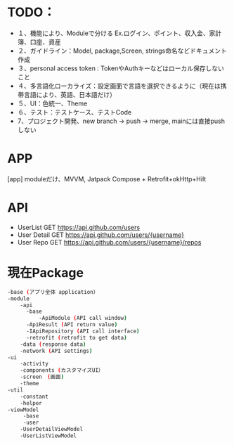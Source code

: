 # TODO：
* １、機能により、Moduleで分ける
   Ex.ログイン、ポイント、収入金、家計簿、口座、資産
* ２、ガイドライン：Model, package,Screen, strings命名などドキュメント作成
* ３、personal access token : TokenやAuthキーなどはローカル保存しないこと
* ４、多言語化ローカライズ：設定画面で言語を選択できるように（現在は携帯言語により、英語、日本語だけ）
* ５、UI：色統一、Theme
* ６、テスト：テストケース、テストCode
* 7、プロジェクト開発、new branch -> push -> merge, mainには直接pushしない

# APP
[app] moduleだけ、MVVM, Jatpack Compose + Retrofit+okHttp+Hilt

# API
* UserList
  GET https://api.github.com/users
* User Detail
  GET https://api.github.com/users/{username}
* User Repo
  GET https://api.github.com/users/{username}/repos

# 現在Package
```sh
-base (アプリ全体 application）
-module
    -api
      -base
          -ApiModule (API call window)
	  -ApiResult (API return value)
	  -IApiRepository (API call interface)
      -retrofit (retrofit to get data)
    -data (response data)
    -network (API settings)
-ui
    -activity
    -components (カスタマイズUI）
    -screen　(画面)
    -theme
-util 
    -constant
    -helper
-viewModel
     -base
     -user
	-UserDetailViewModel
	-UserListViewModel
```
